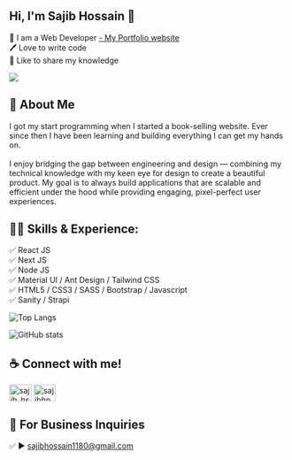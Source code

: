 ## Hi, I'm Sajib Hossain 👋

<p>
👑 I am a Web Developer <a href="https://sajib-hossain.vercel.app/"> - My Portfolio website</a> <br> 
🖊️ Love to write code <br> 
🎤 Like to share my knowledge </p>

![](https://komarev.com/ghpvc/?username=sajibhn)

## 🚀 About Me

I got my start programming when I started a book-selling website. Ever since then I have been learning and building everything I can get my hands on.
<br><br>
I enjoy bridging the gap between engineering and design — combining my technical knowledge with my keen eye for design to create a beautiful product. My goal is to always build applications that are scalable and efficient under the hood while providing engaging, pixel-perfect user experiences.

## 👨‍💻 Skills & Experience:

✅ React JS <br>
✅ Next JS <br>
✅ Node JS <br>
✅ Material UI / Ant Design / Tailwind CSS <br>
✅ HTML5 / CSS3 / SASS / Bootstrap / Javascript <br>
✅ Sanity / Strapi <br>

![Top Langs](https://github-readme-stats.vercel.app/api/top-langs/?username=sajibhn&layout=compact)

![GitHub stats](https://github-readme-stats.vercel.app/api?username=sajibhn&show_icons=true)

## ☕ Connect with me!

<p align="left">
<a href="https://twitter.com/sajib_hsn" target="blank"><img align="center" src="https://raw.githubusercontent.com/rahuldkjain/github-profile-readme-generator/master/src/images/icons/Social/twitter.svg" alt="sajib_hsn" height="30" width="40" /></a>
<a href="https://linkedin.com/in/sajibhn" target="blank"><img align="center" src="https://raw.githubusercontent.com/rahuldkjain/github-profile-readme-generator/master/src/images/icons/Social/linked-in-alt.svg" alt="sajibhn" height="30" width="40" /></a>
</p>


## 📧 For Business Inquiries

✅ ► sajibhossain1180@gmail.com
